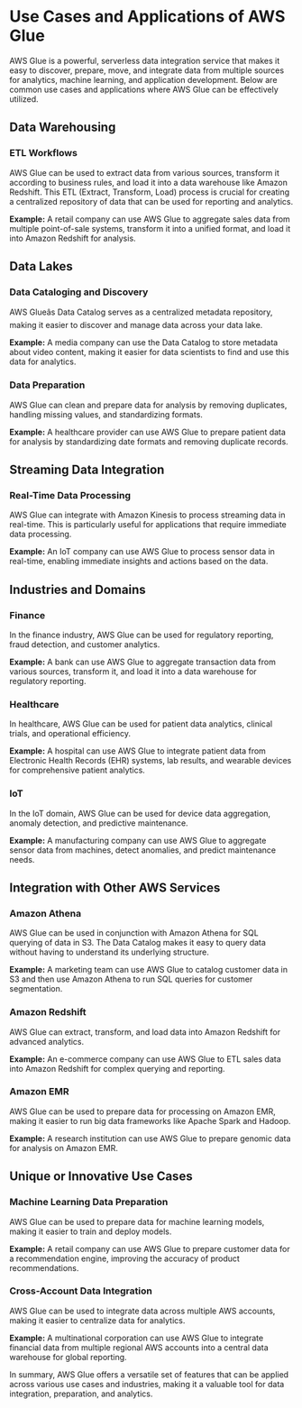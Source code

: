 # Use Cases and Applications of AWS Glue

AWS Glue is a powerful, serverless data integration service that makes it easy to discover, prepare, move, and integrate data from multiple sources for analytics, machine learning, and application development. Below are common use cases and applications where AWS Glue can be effectively utilized.

## Data Warehousing

### ETL Workflows
AWS Glue can be used to extract data from various sources, transform it according to business rules, and load it into a data warehouse like Amazon Redshift. This ETL (Extract, Transform, Load) process is crucial for creating a centralized repository of data that can be used for reporting and analytics.

**Example:**
A retail company can use AWS Glue to aggregate sales data from multiple point-of-sale systems, transform it into a unified format, and load it into Amazon Redshift for analysis.

## Data Lakes

### Data Cataloging and Discovery
AWS Glueâs Data Catalog serves as a centralized metadata repository, making it easier to discover and manage data across your data lake.

**Example:**
A media company can use the Data Catalog to store metadata about video content, making it easier for data scientists to find and use this data for analytics.

### Data Preparation
AWS Glue can clean and prepare data for analysis by removing duplicates, handling missing values, and standardizing formats.

**Example:**
A healthcare provider can use AWS Glue to prepare patient data for analysis by standardizing date formats and removing duplicate records.

## Streaming Data Integration

### Real-Time Data Processing
AWS Glue can integrate with Amazon Kinesis to process streaming data in real-time. This is particularly useful for applications that require immediate data processing.

**Example:**
An IoT company can use AWS Glue to process sensor data in real-time, enabling immediate insights and actions based on the data.

## Industries and Domains

### Finance
In the finance industry, AWS Glue can be used for regulatory reporting, fraud detection, and customer analytics.

**Example:**
A bank can use AWS Glue to aggregate transaction data from various sources, transform it, and load it into a data warehouse for regulatory reporting.

### Healthcare
In healthcare, AWS Glue can be used for patient data analytics, clinical trials, and operational efficiency.

**Example:**
A hospital can use AWS Glue to integrate patient data from Electronic Health Records (EHR) systems, lab results, and wearable devices for comprehensive patient analytics.

### IoT
In the IoT domain, AWS Glue can be used for device data aggregation, anomaly detection, and predictive maintenance.

**Example:**
A manufacturing company can use AWS Glue to aggregate sensor data from machines, detect anomalies, and predict maintenance needs.

## Integration with Other AWS Services

### Amazon Athena
AWS Glue can be used in conjunction with Amazon Athena for SQL querying of data in S3. The Data Catalog makes it easy to query data without having to understand its underlying structure.

**Example:**
A marketing team can use AWS Glue to catalog customer data in S3 and then use Amazon Athena to run SQL queries for customer segmentation.

### Amazon Redshift
AWS Glue can extract, transform, and load data into Amazon Redshift for advanced analytics.

**Example:**
An e-commerce company can use AWS Glue to ETL sales data into Amazon Redshift for complex querying and reporting.

### Amazon EMR
AWS Glue can be used to prepare data for processing on Amazon EMR, making it easier to run big data frameworks like Apache Spark and Hadoop.

**Example:**
A research institution can use AWS Glue to prepare genomic data for analysis on Amazon EMR.

## Unique or Innovative Use Cases

### Machine Learning Data Preparation
AWS Glue can be used to prepare data for machine learning models, making it easier to train and deploy models.

**Example:**
A retail company can use AWS Glue to prepare customer data for a recommendation engine, improving the accuracy of product recommendations.

### Cross-Account Data Integration
AWS Glue can be used to integrate data across multiple AWS accounts, making it easier to centralize data for analytics.

**Example:**
A multinational corporation can use AWS Glue to integrate financial data from multiple regional AWS accounts into a central data warehouse for global reporting.

In summary, AWS Glue offers a versatile set of features that can be applied across various use cases and industries, making it a valuable tool for data integration, preparation, and analytics.